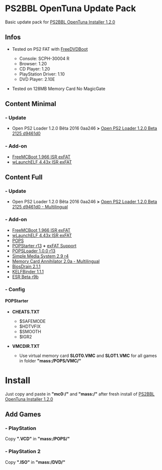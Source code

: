 # PS2BBL OpenTuna Update Pack

Basic update pack for [PS2BBL OpenTuna Installer 1.2.0](https://github.com/israpps/PlayStation2-Basic-BootLoader)

## Infos

  * Tested on PS2 FAT with [FreeDVDBoot](https://github.com/CTurt/FreeDVDBoot)
    * Console: SCPH-30004 R
    * Browser: 1.20
    * CD Player: 1.20
    * PlayStation Driver: 1.10
    * DVD Player: 2.10E

  * Tested on 128MB Memory Card No MagicGate

## Content Minimal

### - Update

  * Open PS2 Loader 1.2.0 Bêta 2016 0aa246 **>** [Open PS2 Loader 1.2.0 Beta 2125 d9461d0](https://github.com/ps2homebrew/Open-PS2-Loader)
    
### - Add-on

  * [FreeMCBoot 1.966 ISR exFAT](https://github.com/israpps/FreeMcBoot-Installer)
  * [wLaunchELF 4.43x ISR exFAT](https://github.com/israpps/wLaunchELF_ISR)

## Content Full

### - Update

  * Open PS2 Loader 1.2.0 Bêta 2016 0aa246 **>** [Open PS2 Loader 1.2.0 Beta 2125 d9461d0 - Multilingual](https://github.com/ps2homebrew/Open-PS2-Loader)
    
### - Add-on

  * [FreeMCBoot 1.966 ISR exFAT](https://github.com/israpps/FreeMcBoot-Installer)
  * [wLaunchELF 4.43x ISR exFAT](https://github.com/israpps/wLaunchELF_ISR)
  * [POPS](https://github.com/AnimMouse/POPS-binaries)
  * [POPStarter r13](https://www.psx-place.com/threads/popstarter.19139/) **+** [exFAT Support](https://github.com/israpps/BDMAssault)
  * [POPSLoader 1.0.0 r13](https://www.psx-place.com/threads/popsloader.42474/)
  * [Simple Media System 2.9 r4](https://github.com/ps2homebrew/SMS)
  * [Memory Card Annihilator 2.0a - Multilingual](https://www.psx-place.com/threads/memory-card-annihilator-v2-0a-a-new-version-after-more-than-11-years.36277/)
  * [BiosDrain 2.1.1](https://github.com/F0bes/biosdrain)
  * [KELFBinder 1.1.1](https://github.com/israpps/KELFBinder)
  * [ESR Beta r9b](https://www.psx-place.com/threads/esr-by-ffgriever.19136/)
    
### - Config

#### POPStarter

  * **CHEATS.TXT**
    * $SAFEMODE
    * $HDTVFIX
    * $SMOOTH
    * $IGR2
 
  * **VMCDIR.TXT**
    * Use virtual memory card **SLOT0.VMC** and **SLOT1.VMC** for all games in folder **"mass:/POPS/VMC/"**

# Install

Just copy and paste in **"mc0:/"** and **"mass:/"** after fresh install of [PS2BBL OpenTuna Installer 1.2.0](https://github.com/israpps/PlayStation2-Basic-BootLoader)

## Add Games

### - PlayStation

Copy **".VCD"** in **"mass:/POPS/"**

###  - PlayStation 2

Copy **".ISO"** in **"mass:/DVD/"**
